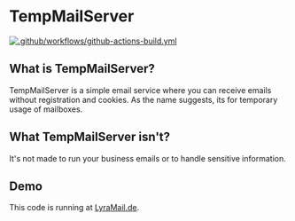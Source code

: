 # TempMailServer

[![.github/workflows/github-actions-build.yml](https://github.com/Lyra1337/LyraMail/actions/workflows/build.yml/badge.svg)](https://github.com/Lyra1337/LyraMail/actions/workflows/build.yml)

## What is TempMailServer?
TempMailServer is a simple email service where you can receive emails without registration and cookies. As the name suggests, its for temporary usage of mailboxes.

## What TempMailServer **isn't**?
It's not made to run your business emails or to handle sensitive information.

## Demo
This code is running at [LyraMail.de](https://lyramail.de).
